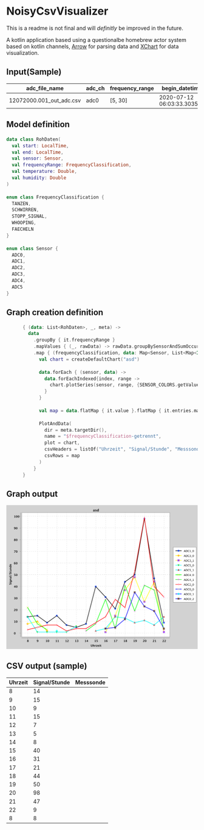 # NoisyCsvVisualizer

This is a readme is not final and will *definitly* be improved in the future.

A kotlin application based using a questionalbe homebrew actor system based on kotlin channels, [Arrow](https://github.com/arrow-kt/arrow) for parsing data and [XChart](https://github.com/knowm/XChart) for data visualization.



## Input(Sample)
|adc_file_name           |adc_ch|frequency_range|begin_datetime_utc           |end_datetime_utc             |duration_s       |begin_i|end_i|f_signal          |f_signal_diffs_time_mean|time_accuracy      |sample_f|sig_abs_power     |umweltspaeher_id|utc_tim |utc_date  |temp_in  |humidity_in|load_cell0|load_cell1|load_cell2|gps_sync_time|gps_lat      |gps_lon       |gps__|gps_|gps_altitude|temp_out |hum_out  |temp_cpu|stm32_uuid               |load_cell0_kg|load_cell1_kg|load_cell2_kg|weight_all_kg|fio_temperature|fio_humidity|fio_pressure|fio_dewPoint|fio_windSpeed|fio_windBearing|fio_cloudCover|fio_uvIndex|fio_visibility|
|------------------------|------|---------------|-----------------------------|-----------------------------|-----------------|-------|-----|------------------|------------------------|-------------------|--------|------------------|----------------|--------|----------|---------|-----------|----------|----------|----------|-------------|-------------|--------------|-----|----|------------|---------|---------|--------|-------------------------|-------------|-------------|-------------|-------------|---------------|------------|------------|------------|-------------|---------------|--------------|-----------|--------------|
|12072000.001_out_adc.csv|adc0  |[5, 30]        |2020-07-12 06:03:33.303508992|2020-07-12 06:03:34.178714624|0.875414617203008|87     |92   |21.939020872012385|1.7227867928766143      |0.17508292344060156|5422    |113605722116.11168|15              |06:03:19|12.07.2020|33.888535|47.539276  |8405804   |8320944   |8886645   |60019        | 5227.41892 N| 01317.76349 E|1    |8   | 44.0 M     |20.135521|17.200287|74.33371|1638445892749579875966768|8405804      |8320944      |8886645      |256.1339     |10.75          |0.96        |1026.0      |10.13       |2.37         |300.0          |0.01          |0.0        |16.093        |

## Model definition

```kotlin
data class RohDaten(
  val start: LocalTime,
  val end: LocalTime,
  val sensor: Sensor,
  val frequencyRange: FrequencyClassification,
  val temperature: Double,
  val humidity: Double
)

enum class FrequencyClassification {
  TANZEN,
  SCHWIRREN,
  STOPP_SIGNAL,
  WHOOPING,
  FAECHELN
}

enum class Sensor {
  ADC0,
  ADC1,
  ADC2,
  ADC3,
  ADC4,
  ADC5
}
```
## Graph creation definition
```kotlin
      { (data: List<RohDaten>, _, meta) ->
        data
          .groupBy { it.frequencyRange }
          .mapValues { (_, rawData) -> rawData.groupBySensorAndSumOccurenceInEachHourSeperateIntoFrames() }
          .map { (frequencyClassification, data: Map<Sensor, List<Map<Int, Int>>>) ->
            val chart = createDefaultChart("asd")

            data.forEach { (sensor, data) ->
              data.forEachIndexed{index, range ->
                chart.plotSeries(sensor, range, {SENSOR_COLORS.getValue(sensor)}, index)
              }
            }

            val map = data.flatMap { it.value }.flatMap { it.entries.map { it.toPair().toList() } }

            PlotAndData(
              dir = meta.targetDir(),
              name = "$frequencyClassification-getrennt",
              plot = chart,
              csvHeaders = listOf("Uhrzeit", "Signal/Stunde", "Messsonde"),
              csvRows = map
            )
          }
      }
```
## Graph output
![Graph](https://github.com/maxmesserich93/NoisyCsvVisualizer/blob/master/SCHWIRREN-getrennt.png)
## CSV output (sample)

|Uhrzeit                 |Signal/Stunde|Messsonde|
|------------------------|-------------|---------|
|8                       |14           |         |
|9                       |15           |         |
|10                      |9            |         |
|11                      |15           |         |
|12                      |7            |         |
|13                      |5            |         |
|14                      |8            |         |
|15                      |40           |         |
|16                      |31           |         |
|17                      |21           |         |
|18                      |44           |         |
|19                      |50           |         |
|20                      |98           |         |
|21                      |47           |         |
|22                      |9            |         |
|8                       |8            |         |



